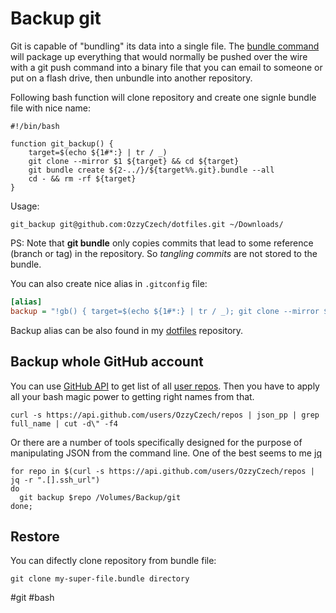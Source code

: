 # Backup git

Git is capable of "bundling" its data into a single file. The [bundle command](https://git-scm.com/docs/git-bundle)
will package up everything that would normally be pushed over the wire with a git push command
into a binary file that you can email to someone or put on a flash drive, then unbundle into another repository.

Following bash function will clone repository and create one
signle bundle file with nice name:

```shell
#!/bin/bash

function git_backup() {	
	target=$(echo ${1#*:} | tr / _)		
	git clone --mirror $1 ${target} && cd ${target}
	git bundle create ${2-../}/${target%%.git}.bundle --all
	cd - && rm -rf ${target}
}
```

Usage:

```shell
git_backup git@github.com:OzzyCzech/dotfiles.git ~/Downloads/
```

PS: Note that **git bundle** only copies commits that lead to some reference
(branch or tag) in the repository. So *tangling commits* are not stored
to the bundle.

You can also create nice alias in `.gitconfig` file:

```ini
[alias]
backup = "!gb() { target=$(echo ${1#*:} | tr / _); git clone --mirror $1 ${target} && cd ${target}; git bundle create ${2-../}/${target%%.git}.bundle --all; cd - && rm -rf ${target}; }; gb"
```

Backup alias can be also found in my [dotfiles](https://github.com/OzzyCzech/dotfiles/blob/main/.gitconfig) repository.

## Backup whole GitHub account

You can use [GitHub API](https://developer.github.com/v3/repos/) to get list of
all [user repos](https://api.github.com/users/OzzyCzech/repos). Then you have to apply all your bash magic power to
getting right names from that.

```shell
curl -s https://api.github.com/users/OzzyCzech/repos | json_pp | grep full_name | cut -d\" -f4
```

Or there are a number of tools specifically designed for the purpose of manipulating JSON from the command line.
One of the best seems to me [jq](https://stedolan.github.io/jq/)

```shell
for repo in $(curl -s https://api.github.com/users/OzzyCzech/repos | jq -r ".[].ssh_url")
do  
  git backup $repo /Volumes/Backup/git
done;
```

## Restore

You can difectly clone repository from bundle file:

```shell
git clone my-super-file.bundle directory
```

#git #bash 